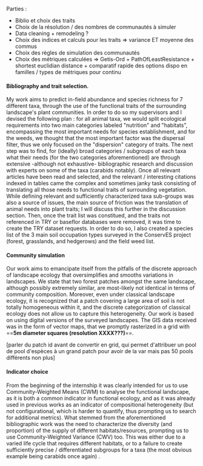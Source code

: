 Parties : 
- Biblio et choix des traits
- Choix de la résolution / des nombres de communautés à simuler
- Data cleaning + remodeling ?
- Choix des indices et calculs pour les traits => variance ET moyenne des commus
- Choix des règles de simulation des communautés
- Choix des métriques calculées => Getis-Ord + PathOfLeastResistance + shortest euclidian distance + comparatif rapide des options dispo en familles / types de métriques pour continu


#### Bibliography and trait selection.

My work aims to predict in-field abundance and species richness for 7 different taxa, through the use of the functional traits of the surrounding landscape's plant communities. In order to do so my supervisors and I devised the following plan : for all animal taxa, we would split ecological requirements into two main categories labeled "nutrition" and "habitats", encompassing the most important needs for species establishment, and for the weeds, we thought that the most important factor was the dispersal filter, thus we only focused on the "dispersion" category of traits. The next step was to find, for (ideally) broad categories / subgroups of each taxa what their needs (for the two categories aforementioned) are through extensive -although not exhaustive- bibliographic research and discussion with experts on some of the taxa (carabids notably). Once all relevant articles have been read and selected, and the relevant / interesting citations indexed in tables came the complex and sometimes janky task consisting of translating all those needs to functional traits of surrounding vegetation. While defining relevant and sufficiently characterized taxa sub-groups was also a source of issues, the main source of friction was the translation of animal needs into plant traits; I will discuss this further in the discussion section. Then, once the trait list was constitued, and the traits not referenced in TRY or baseflor databases were removed, it was time to create the TRY dataset requests. In order to do so, I also created a species list of the 3 main soil occupation types surveyed in the ConservES project (forest, grasslands, and hedgerows) and the field weed list.

#### Community simulation

Our work aims to emancipate itself from the pitfalls of the discrete approach of landscape ecology that oversimplifies and smooths variations in landscapes. We state that two forest patches amongst the same landscape, although possibly extremely similar, are most-likely not identical in terms of community composition. Moreover, even under classical landscape ecology, it is recognized that a patch covering a large area of soil is not totally homogeneous within it, and the discrete categorization of classical ecology does not allow us to capture this heterogeneity.
Our work is based on using digital versions of the surveyed landscapes. The GIS data received was in the form of vector maps, that we promptly rasterized in a grid with ==**5m diameter squares (resolution XXXX???)**==.

[parler du patch id avant de convertir en grid, qui permet d'attribuer un pool de pool d'espèces à un grand patch pour avoir de la var mais pas 50 pools différents non plus]
#### Indicator choice 

From the beginning of the internship it was clearly intended for us to use Community-Weighted Means (CWM) to analyse the functional landscape, as it is both a common indicator in functional ecology, and as it was already used in previous works as an indicator of compositional heterogeneity (but not configurational, which is harder to quantify, thus prompting us to search for additional metrics). What stemmed from the aforementioned bibliographic work was the need to characterize the diversity (and proportion) of the supply of different habitats/resources, prompting us to use Community-Weighted Variance (CWV) too. This was either due to a varied life cycle that requires different habitats, or to a failure to create sufficiently precise / differentiated subgroups for a taxa (the most obvious example being carabids once again) .



